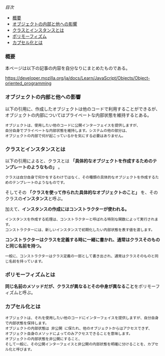 *目次*
* [概要](#概要)
* [オブジェクトの内部と他への影響](#オブジェクトの内部と他への影響)
* [クラスとインスタンスとは](#クラスとインスタンスとは)
* [ポリモーフィズム](#ポリモーフィズム)
* [カプセル化とは](#カプセル化とは)

### 概要

本ページは以下の記事の内容を自分なりにまとめたものである。

https://developer.mozilla.org/ja/docs/Learn/JavaScript/Objects/Object-oriented_programming

### オブジェクトの内部と他への影響

以下の引用に、作成したオブジェクトは他のコードで利用することができるが、オブジェクトの内部についてはプライベートな内部状態を維持するとある。
```
オブジェクトは、使用したい他のコードに公開インターフェイスを提供しますが、
自分自身でプライベートな内部状態を維持します。システムの他の部分は、
オブジェクトの内部で何が起こっているかを気にする必要はありません。
```
### クラスとインスタンスとは

以下の引用によると、クラスとは **「具体的なオブジェクトを作成するためのテンプレートのようなもの」** 。
```
クラスは自分自身で何かをするわけではなく、その種類の具体的なオブジェクトを作成するためのテンプレートのようなものです。
```

そしてその **「クラスを使って作られた具体的なオブジェクトのこと」** を、そのクラスの**インスタンス**と呼ぶ。

加えて、**インスタンスの作成にはコンストラクターが使われる。**
```
インスタンスを作成する処理は、コンストラクターと呼ばれる特別な関数によって実行されます。
コンストラクターには、新しいインスタンスで初期化したい内部状態を表す値を渡します。
```

**コンストラクターはクラスを定義する時に一緒に書かれ、通常はクラスそのものと同じ名前を持つ。**
```
一般に、コンストラクターはクラス定義の一部として書き出され、通常はクラスそのものと同じ名前を持っています。
```

### ポリモーフィズムとは

**同じ名前のメソッドだが、クラスが異なるとその中身が異なること**をポリモーフィズムと呼ぶ。

### カプセル化とは

```
オブジェクトは、それを使用したい他のコードにインターフェイスを提供しますが、自分自身で内部状態を保持します。
オブジェクトの内部状態は 非公開 に保たれ、他のオブジェクトからはアクセスできず、
オブジェクト自身のメソッドによってのみアクセスできることを意味します。
オブジェクトの内部状態を非公開にすること、
そして一般に、その公開インターフェイスと非公開の内部状態を明確に分けることを、カプセル化と呼びます。
```
